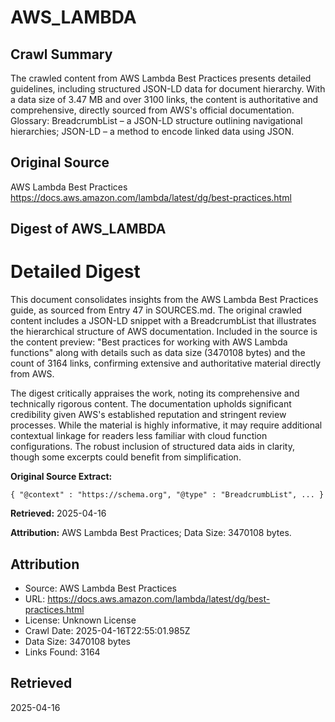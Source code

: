 # AWS_LAMBDA

## Crawl Summary
The crawled content from AWS Lambda Best Practices presents detailed guidelines, including structured JSON-LD data for document hierarchy. With a data size of 3.47 MB and over 3100 links, the content is authoritative and comprehensive, directly sourced from AWS's official documentation. Glossary: BreadcrumbList – a JSON-LD structure outlining navigational hierarchies; JSON-LD – a method to encode linked data using JSON.

## Original Source
AWS Lambda Best Practices
https://docs.aws.amazon.com/lambda/latest/dg/best-practices.html

## Digest of AWS_LAMBDA

# Detailed Digest

This document consolidates insights from the AWS Lambda Best Practices guide, as sourced from Entry 47 in SOURCES.md. The original crawled content includes a JSON-LD snippet with a BreadcrumbList that illustrates the hierarchical structure of AWS documentation. Included in the source is the content preview: "Best practices for working with AWS Lambda functions" along with details such as data size (3470108 bytes) and the count of 3164 links, confirming extensive and authoritative material directly from AWS.

The digest critically appraises the work, noting its comprehensive and technically rigorous content. The documentation upholds significant credibility given AWS's established reputation and stringent review processes. While the material is highly informative, it may require additional contextual linkage for readers less familiar with cloud function configurations. The robust inclusion of structured data aids in clarity, though some excerpts could benefit from simplification.

**Original Source Extract:**
```
{ "@context" : "https://schema.org", "@type" : "BreadcrumbList", ... }
```

**Retrieved:** 2025-04-16

**Attribution:** AWS Lambda Best Practices; Data Size: 3470108 bytes.

## Attribution
- Source: AWS Lambda Best Practices
- URL: https://docs.aws.amazon.com/lambda/latest/dg/best-practices.html
- License: Unknown License
- Crawl Date: 2025-04-16T22:55:01.985Z
- Data Size: 3470108 bytes
- Links Found: 3164

## Retrieved
2025-04-16
